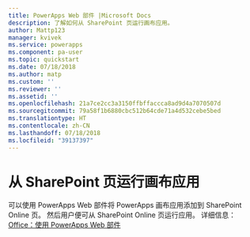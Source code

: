 ```yaml
---
title: PowerApps Web 部件 |Microsoft Docs
description: 了解如何从 SharePoint 页运行画布应用。
author: Mattp123
manager: kvivek
ms.service: powerapps
ms.component: pa-user
ms.topic: quickstart
ms.date: 07/18/2018
ms.author: matp
ms.custom: ''
ms.reviewer: ''
ms.assetid: ''
ms.openlocfilehash: 21a7ce2cc3a3150ffbffaccca8ad9d4a7070507d
ms.sourcegitcommit: 79a58f1b6880cbc512b64cde71a4d532cebe5bed
ms.translationtype: HT
ms.contentlocale: zh-CN
ms.lasthandoff: 07/18/2018
ms.locfileid: "39137397"
---
```

# <a name="run-a-canvas-app-from-a-sharepoint-page"></a>从 SharePoint 页运行画布应用

可以使用 PowerApps Web 部件将 PowerApps 画布应用添加到 SharePoint Online 页。 然后用户便可从 SharePoint Online 页运行应用。 详细信息：[Office：使用 PowerApps Web 部件](https://support.office.com/article/use-the-powerapps-web-part-6285f05e-e441-408a-99d7-aa688195cd1c?ui=en-US&rs=en-US&ad=US)